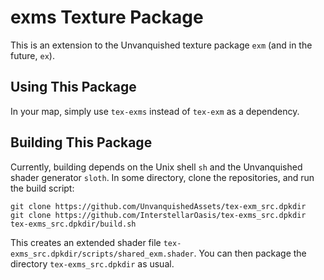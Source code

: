 # exms Texture Package

This is an extension to the Unvanquished texture package `exm` (and
in the future, `ex`).

## Using This Package

In your map, simply use `tex-exms` instead of `tex-exm` as a dependency. 

## Building This Package

Currently, building depends on the Unix shell `sh` and the
Unvanquished shader generator `sloth`. In some directory,
clone the repositories, and run the build script:

```
git clone https://github.com/UnvanquishedAssets/tex-exm_src.dpkdir
git clone https://github.com/InterstellarOasis/tex-exms_src.dpkdir
tex-exms_src.dpkdir/build.sh
```

This creates an extended
shader file `tex-exms_src.dpkdir/scripts/shared_exm.shader`. You can then package the
directory `tex-exms_src.dpkdir` as usual.
